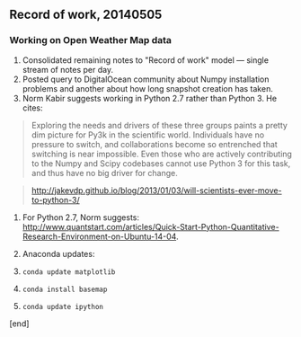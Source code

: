 ## Record of work, 20140505

### Working on Open Weather Map data

 1. Consolidated remaining notes to "Record of work" model — single stream of notes per day.
 1. Posted query to DigitalOcean community about Numpy installation problems and another about how long snapshot creation has taken.
 1. Norm Kabir suggests working in Python 2.7 rather than Python 3. He cites:

   > Exploring the needs and drivers of these three groups paints a pretty
dim picture for Py3k in the scientific world. Individuals have no
pressure to switch, and collaborations become so entrenched that
switching is near impossible. Even those who are actively contributing
to the Numpy and Scipy codebases cannot use Python 3 for this task,
and thus have no big driver for change.

   > http://jakevdp.github.io/blog/2013/01/03/will-scientists-ever-move-to-python-3/
 
 1. For Python 2.7, Norm suggests: http://www.quantstart.com/articles/Quick-Start-Python-Quantitative-Research-Environment-on-Ubuntu-14-04.
 1. Anaconda updates:

   2. `conda update matplotlib`
   2. `conda install basemap`
   2. `conda update ipython`

[end]
